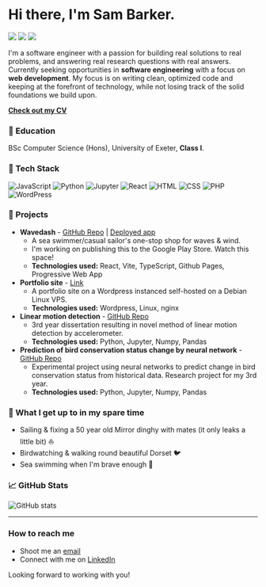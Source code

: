 # Hi there, I'm Sam Barker.

<a href="https://sambarker.xyz"><img src="https://img.shields.io/badge/-sambarker.xyz-fcba03?logo=googlechrome&logoColor=black"/></a>
<a href="https://www.linkedin.com/in/sam-barker-/"><img src="https://custom-icon-badges.demolab.com/badge/LinkedIn-0A66C2?logo=linkedin-white&logoColor=fff"/></a>
<a href="mailto:sambarker247@gmail.com"><img src="https://img.shields.io/badge/-sambarker247@gmail.com-1fba00?logo=gmail&logoColor=white"/></a>  

I'm a software engineer with a passion for building real solutions to real problems, and answering real research questions with real answers. Currently seeking opportunities in **software engineering** with a focus on **web development**. My focus is on writing clean, optimized code and keeping at the forefront of technology, while not losing track of the solid foundations we build upon.

**[Check out my CV](https://sambarker.xyz/cv)**

### 📖 Education

BSc Computer Science (Hons), University of Exeter, **Class I**.

### 🔧 Tech Stack
![JavaScript](https://img.shields.io/badge/JavaScript-F7DF1E?logo=javascript&logoColor=black)
![Python](https://img.shields.io/badge/Python-3776AB?logo=python&logoColor=white)
![Jupyter](https://img.shields.io/badge/Jupyter-F37626.svg?&logo=Jupyter&logoColor=white)
![React](https://img.shields.io/badge/React-20232A?logo=react&logoColor=61DAFB)
![HTML](https://img.shields.io/badge/HTML5-E34F26?logo=html5&logoColor=white)
![CSS](https://img.shields.io/badge/CSS3-1572B6?logo=css3&logoColor=white)
![PHP](https://img.shields.io/badge/PHP-777BB4?logo=php&logoColor=white)
![WordPress](https://img.shields.io/badge/WordPress-%23117AC9.svg?logo=WordPress&logoColor=white)

### 💼 Projects
- **Wavedash** - [GitHub Repo](https://github.com/sjb296/wavedash) | [Deployed app](https://wavedash.sambarker.xyz)
   - A sea swimmer/casual sailor's one-stop shop for waves & wind.
   - I'm working on publishing this to the Google Play Store. Watch this space!
   - **Technologies used:** React, Vite, TypeScript, Github Pages, Progressive Web App
- **Portfolio site** - [Link](https://sambarker.xyz)
   - A portfolio site on a Wordpress instanced self-hosted on a Debian Linux VPS.
   - **Technologies used:** Wordpress, Linux, nginx
- **Linear motion detection** - [GitHub Repo](https://github.com/sjb296/linear-motion-detection)
   - 3rd year dissertation resulting in novel method of linear motion detection by accelerometer.
   - **Technologies used:** Python, Jupyter, Numpy, Pandas
- **Prediction of bird conservation status change by neural network** - [GitHub Repo](https://github.com/sjb296/bird-status-neural-networks)
   - Experimental project using neural networks to predict change in bird conservation status from historical data. Research project for my 3rd year.
   - **Technologies used:** Python, Jupyter, Numpy, Pandas

### 🌟 What I get up to in my spare time

- Sailing & fixing a 50 year old Mirror dinghy with mates (it only leaks a little bit) ⛵
- Birdwatching & walking round beautiful Dorset 🐦
- Sea swimming when I'm brave enough 🌊

### 📈 GitHub Stats
![GitHub stats](https://github-readme-stats.vercel.app/api?username=sjb296&show_icons=true&hide=stars,prs,issues,contribs&hide_rank=true)

---

### How to reach me

- Shoot me an [email](mailto:sambarker247@gmail.com)
- Connect with me on [LinkedIn](https://linkedin.com/in/sam-barker-)

Looking forward to working with you!

<!--
**sjb296/sjb296** is a ✨ _special_ ✨ repository because its `README.md` (this file) appears on your GitHub profile.

Here are some ideas to get you started:

- 🔭 I’m currently working on ...
- 🌱 I’m currently learning ...
- 👯 I’m looking to collaborate on ...
- 🤔 I’m looking for help with ...
- 💬 Ask me about ...
- 📫 How to reach me: ...
- 😄 Pronouns: ...
- ⚡ Fun fact: ...
-->
